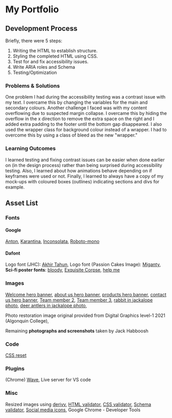 # My Portfolio
## Development Process
Briefly, there were 5 steps:
1. Writing the HTML to establish structure. 
2. Styling the completed HTML using CSS.
3. Test for and fix accessibility issues.
4. Write ARIA roles and Schema
5. Testing/Optimization

### Problems & Solutions
One problem I had during the accessibility testing was a contrast issue with my text. I overcame this by changing the variables for the main and secondary colours. Another challenge I faced was with my content overflowing due to suspected margin collapse. I overcame this by hiding the overflow in the x direction to remove the extra space on the right and I added extra padding to the footer until the bottom gap disappeared. I also used the wrapper class for background colour instead of a wrapper. I had to overcome this by using a class of bleed as the new "wrapper."

### Learning Outcomes
I learned testing and fixing contrast issues can be easier when done earlier on (in the design process) rather than being surprised during accessibility testing. Also, I learned about how animations behave depending on if keyframes were used or not. Finally, I learned to always have a copy of my mock-ups with coloured boxes (outlines) indicating sections and divs for example. 

## Asset List
### Fonts
#### Google
[Anton](https://fonts.adobe.com/fonts/anton),
[Karantina](https://fonts.google.com/specimen/Karantina),
[Inconsolata](https://fonts.google.com/specimen/Inconsolata),
[Roboto-mono](https://fonts.google.com/specimen/Roboto+Mono)
#### Dafont
Logo font (JHC): [Akhir Tahun](https://www.dafont.com/a-akhir-tahun.font?text=JHC),
Logo font (Passion Cakes Image): [Miganty](https://www.dafont.com/miganty.font?text=Passion+Cakes),
**Sci-fi poster fonts**:
[bloody](https://www.dafont.com/bloody.font?l[]=10&l[]=1&text=Mutation+Madness),
[Exquisite Corpse](https://www.dafont.com/exquisite-corpse.font?l[]=10&l[]=1&text=Who%27s+next%3F),
[help me](https://www.dafont.com/help-me.font?text=Nobody+is+safe&l[]=10&l[]=1&back=theme)

### Images
[Welcome hero banner](https://unsplash.com/photos/qC2n6RQU4Vw), 
[about us hero banner](https://unsplash.com/photos/vbxyFxlgpjM),
[products hero banner](https://unsplash.com/photos/WHWYBmtn3_0),
[contact us hero banner](https://unsplash.com/photos/505eectW54k),
[Team member 2](https://unsplash.com/photos/8GfQiuphIq0),
[Team member 3](https://unsplash.com/photos/tAvpDE7fXgY),
[rabbit in jackalope photo](http://www.kyforward.com/wp-content/uploads/2016/03/eastern-cottontail.jpg),
[deer antlers in jackalope photo](http://www.kyforward.com/wp-content/uploads/2016/03/eastern-cottontail.jpg),

Photo restoration image original provided from Digital Graphics level-1 2021 (Algonquin College),

Remaining **photographs and screenshots** taken by Jack Habboosh

### Code
[CSS reset](http://meyerweb.com/eric/tools/css/reset/)

### Plugins
(Chrome) [Wave](https://wave.webaim.org/extension/), 
Live server for VS code

### Misc
Resized images using [derivv](https://derivv.com/),
[HTML validator](https://validator.w3.org/),
[CSS validator](https://jigsaw.w3.org/css-validator/),
[Schema validator](https://validator.schema.org/),
[Social media icons](https://elfsight.com/),
Google Chrome - Developer Tools